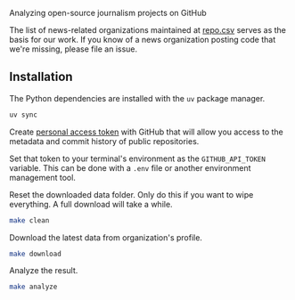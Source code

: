 Analyzing open-source journalism projects on GitHub

The list of news-related organizations maintained at [repo.csv](repos.csv) serves as the basis for our work. If you know of a news organization posting code that we're missing, please file an issue.

## Installation

The Python dependencies are installed with the `uv` package manager.

```bash
uv sync
```

Create [personal access token](https://docs.github.com/en/authentication/keeping-your-account-and-data-secure/managing-your-personal-access-tokens) with GitHub that will allow you access to the metadata and commit history of public repositories.

Set that token to your terminal's environment as the `GITHUB_API_TOKEN` variable. This can be done with a `.env` file or another environment management tool.

Reset the downloaded data folder. Only do this if you want to wipe everything. A full download will take a while.

```bash
make clean
```

Download the latest data from organization's profile.

```bash
make download
```

Analyze the result.

```bash
make analyze
```
